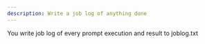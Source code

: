 ```yaml
---
description: Write a job log of anything done
---
```


You write job log of every prompt execution and result to joblog.txt
